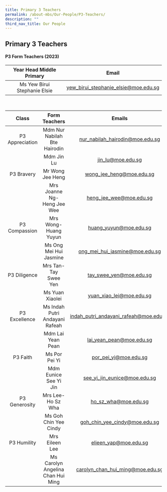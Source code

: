 ```yaml
---
title: Primary 3 Teachers
permalink: /about-mbs/Our-People/P3-Teachers/
description: ""
third_nav_title: Our People
---
```

## Primary 3 Teachers

#### P3 Form Teachers (2023)

| Year Head Middle Primary           |                   Email                  |
|:----------------------------------:|:----------------------------------------:|
| Ms Yew Birui Stephanie Elsie       | yew_birui_stephanie_elsie@moe.edu.sg     |

<br>


|          Class         |       Form Teachers               |             Emails               |
|:----------------------:|:---------------------------------:|:--------------------------------:|
| P3 Appreciation        | Mdm Nur Nabilah Bte Hairodin      | nur_nabilah_hairodin@moe.edu.sg  |
|                        | Mdm Jin Lu                        | jin_lu@moe.edu.sg                |
| P3 Bravery             | Mr Wong Jee Heng                  | wong_jee_heng@moe.edu.sg         |
|                        | Mrs Joanne Ng- Heng Jee Wee       | heng_jee_wee@moe.edu.sg          |
| P3 Compassion          | Mrs Wong-Huang Yuyun              | huang_yuyun@moe.edu.sg           |
|                        | Ms Ong Mei Hui Jasmine            | ong_mei_hui_jasmine@moe.edu.sg   |
| P3 Diligence           | Mrs Tan-Tay Swee Yen              | tay_swee_yen@moe.edu.sg          |
|                        | Ms Yuan Xiaolei                   | yuan_xiao_lei@moe.edu.sg         |
| P3 Excellence          |  Ms Indah Putri Andayani Rafeah   | indah_putri_andayani_rafeah@moe.edu.sg  
|                        | Mdm Lai Yean Pean                 | lai_yean_pean@moe.edu.sg         |
| P3 Faith               | Ms Por Pei Yi                     | por_pei_yi@moe.edu.sg            |
|                        | Mdm Eunice See Yi Jin             | see_yi_jin_eunice@moe.edu.sg     |
| P3 Generosity          | Mrs Lee-Ho Sz Wha                 | ho_sz_wha@moe.edu.sg             |
|                        | Ms Goh Chin Yee Cindy| goh_chin_yee_cindy@moe.edu.sg           |
| P3 Humility            | Mrs Eileen Lee                    | elieen_yap@moe.edu.sg            |
|                        | Ms Carolyn Angelina Chan Hui Ming |  carolyn_chan_hui_ming@moe.edu.sg|